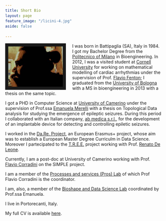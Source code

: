 ```yaml
---
title: Short Bio
layout: page
feature_image: "/licini-4.jpg"
aside: false

---
```




<img src="/marco_copia.jpg" style="width:35%; border:10px solid; margin-right: 20px" align="left">


I was born in Battipaglia (SA), Italy in 1984. I got my Bachelor Degree from the [Politecnico of Milano](https://polimi.it) in Bioengineering.
In 2012, I was a visited student at [Cornell University](http://cornell.edu) for working on mathematical modelling of cardiac arrhythmias under the supervision of Prof. [Flavio Fenton](https://thevirtualheart.org/intro.html); I graduated from the [University of Bologna](https://www.unibo.it) with a MS in bioengineering in 2013 with a thesis on the same topic.

I got a PHD in Computer Science at [University of Camerino](https://computerscience.unicam.it) under the supervision of Prof.ssa [Emanuela Merelli](http://www.emanuelamerelli.eu) with a thesis on Topological Data analysis for studying the emergence of epileptic seizures.
During this period I collaborated with an Italian company, [ab medica s.r.l.](http://abmedica.it), for the development of an implantable device for detecting and controlling epiletic seizures.

I worked in the [Da.Re. Project](http://dare-project.eu), an European Erasmus+ project, whose aim was to establish a European Master Degree Curriculm in Data Science. Moreover I partecipated to the [T.R.E.E.](https://opencoesione.gov.it/it/progetti/5ma10458/) project working with Prof. [Renato De Leone](http://www.unicam.it/~renato.deleone).

Currently, I am a post-doc at University of Camerino working with Prof. [Flavio Corradini](https://www.cs.unicam.it/corradini/) on the SIMPLE project.

I am a member of the [Processes and services (Pros) Lab](https://pros.unicam.it) of which Prof Flavio Corradini is the coordinator.

I am, also, a member of the [Bioshape and Data Science Lab](http://www.emanuelamerelli.eu/bigdata/doku.php) coordinated by Prof.ssa Emanuela. 

I live in Portorecanti, Italy.



My full CV is available [here](Piangerelli_cv_eng.pdf).


<!--{% include icon.html id="twitter" title="twitter" %} {% include icon.html id="linkedin" title="twitter" %}-->


<!-- Global site tag (gtag.js) - Google Analytics -->
<script async src="https://www.googletagmanager.com/gtag/js?id=UA-148503736-1"></script>
<script>
  window.dataLayer = window.dataLayer || [];
  function gtag(){dataLayer.push(arguments);}
  gtag('js', new Date());

  gtag('config', 'UA-148503736-1');
</script>
